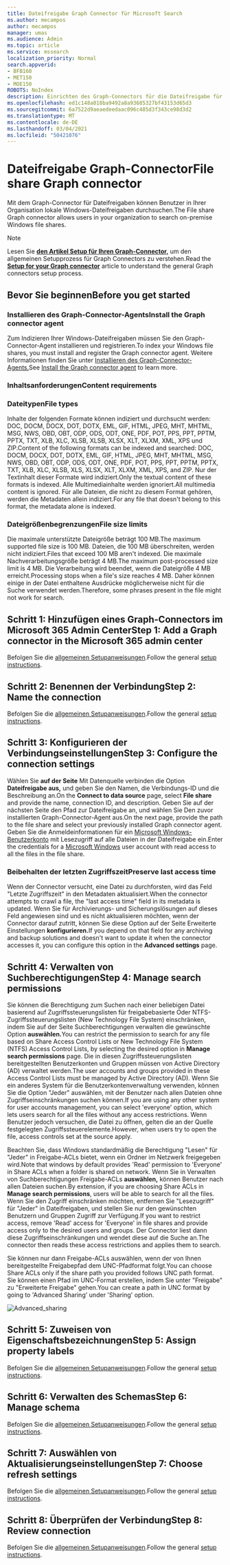 ```yaml
---
title: Dateifreigabe Graph Connector für Microsoft Search
ms.author: mecampos
author: mecampos
manager: umas
ms.audience: Admin
ms.topic: article
ms.service: mssearch
localization_priority: Normal
search.appverid:
- BFB160
- MET150
- MOE150
ROBOTS: NoIndex
description: Einrichten des Graph-Connectors für die Dateifreigabe für Microsoft Search
ms.openlocfilehash: ed1c148a018ba9492a8a93685327bf43153d65d3
ms.sourcegitcommit: 6a7522d9aeaedeedaac096c485d3f343ce98d3d2
ms.translationtype: MT
ms.contentlocale: de-DE
ms.lasthandoff: 03/04/2021
ms.locfileid: "50421076"
---
```

<!---Previous ms.author: rusamai --->

# <a name="file-share-graph-connector"></a><span data-ttu-id="08db7-103">Dateifreigabe Graph-Connector</span><span class="sxs-lookup"><span data-stu-id="08db7-103">File share Graph connector</span></span>

<span data-ttu-id="08db7-104">Mit dem Graph-Connector für Dateifreigaben können Benutzer in Ihrer Organisation lokale Windows-Dateifreigaben durchsuchen.</span><span class="sxs-lookup"><span data-stu-id="08db7-104">The File share Graph connector allows users in your organization to search on-premise Windows file shares.</span></span>

> [!NOTE]
> <span data-ttu-id="08db7-105">Lesen Sie [**den Artikel Setup für Ihren Graph-Connector,**](configure-connector.md) um den allgemeinen Setupprozess für Graph Connectors zu verstehen.</span><span class="sxs-lookup"><span data-stu-id="08db7-105">Read the [**Setup for your Graph connector**](configure-connector.md) article to understand the general Graph connectors setup process.</span></span>

## <a name="before-you-get-started"></a><span data-ttu-id="08db7-106">Bevor Sie beginnen</span><span class="sxs-lookup"><span data-stu-id="08db7-106">Before you get started</span></span>

### <a name="install-the-graph-connector-agent"></a><span data-ttu-id="08db7-107">Installieren des Graph-Connector-Agents</span><span class="sxs-lookup"><span data-stu-id="08db7-107">Install the Graph connector agent</span></span>

<span data-ttu-id="08db7-108">Zum Indizieren Ihrer Windows-Dateifreigaben müssen Sie den Graph-Connector-Agent installieren und registrieren.</span><span class="sxs-lookup"><span data-stu-id="08db7-108">To index your Windows file shares, you must install and register the Graph connector agent.</span></span> <span data-ttu-id="08db7-109">Weitere Informationen finden Sie unter [Installieren des Graph-Connector-Agents.](on-prem-agent.md)</span><span class="sxs-lookup"><span data-stu-id="08db7-109">See [Install the Graph connector agent](on-prem-agent.md) to learn more.</span></span>  

### <a name="content-requirements"></a><span data-ttu-id="08db7-110">Inhaltsanforderungen</span><span class="sxs-lookup"><span data-stu-id="08db7-110">Content requirements</span></span>

### <a name="file-types"></a><span data-ttu-id="08db7-111">Dateitypen</span><span class="sxs-lookup"><span data-stu-id="08db7-111">File types</span></span>

<span data-ttu-id="08db7-112">Inhalte der folgenden Formate können indiziert und durchsucht werden: DOC, DOCM, DOCX, DOT, DOTX, EML, GIF, HTML, JPEG, MHT, MHTML, MSG, NWS, OBD, OBT, ODP, ODS, ODT, ONE, PDF, POT, PPS, PPT, PPTM, PPTX, TXT, XLB, XLC, XLSB, XLSB, XLSX, XLT, XLXM, XML, XPS und ZIP.</span><span class="sxs-lookup"><span data-stu-id="08db7-112">Content of the following formats can be indexed and searched: DOC, DOCM, DOCX, DOT, DOTX, EML, GIF, HTML, JPEG, MHT, MHTML, MSG, NWS, OBD, OBT, ODP, ODS, ODT, ONE, PDF, POT, PPS, PPT, PPTM, PPTX, TXT, XLB, XLC, XLSB, XLS, XLSX, XLT, XLXM, XML, XPS, and ZIP.</span></span> <span data-ttu-id="08db7-113">Nur der Textinhalt dieser Formate wird indiziert.</span><span class="sxs-lookup"><span data-stu-id="08db7-113">Only the textual content of these formats is indexed.</span></span> <span data-ttu-id="08db7-114">Alle Multimediainhalte werden ignoriert.</span><span class="sxs-lookup"><span data-stu-id="08db7-114">All multimedia content is ignored.</span></span> <span data-ttu-id="08db7-115">Für alle Dateien, die nicht zu diesem Format gehören, werden die Metadaten allein indiziert.</span><span class="sxs-lookup"><span data-stu-id="08db7-115">For any file that doesn't belong to this format, the metadata alone is indexed.</span></span>

### <a name="file-size-limits"></a><span data-ttu-id="08db7-116">Dateigrößenbegrenzungen</span><span class="sxs-lookup"><span data-stu-id="08db7-116">File size limits</span></span>

<span data-ttu-id="08db7-117">Die maximale unterstützte Dateigröße beträgt 100 MB.</span><span class="sxs-lookup"><span data-stu-id="08db7-117">The maximum supported file size is 100 MB.</span></span> <span data-ttu-id="08db7-118">Dateien, die 100 MB überschreiten, werden nicht indiziert.</span><span class="sxs-lookup"><span data-stu-id="08db7-118">Files that exceed 100 MB aren't indexed.</span></span> <span data-ttu-id="08db7-119">Die maximale Nachverarbeitungsgröße beträgt 4 MB.</span><span class="sxs-lookup"><span data-stu-id="08db7-119">The maximum post-processed size limit is 4 MB.</span></span> <span data-ttu-id="08db7-120">Die Verarbeitung wird beendet, wenn die Dateigröße 4 MB erreicht.</span><span class="sxs-lookup"><span data-stu-id="08db7-120">Processing stops when a file's size reaches 4 MB.</span></span> <span data-ttu-id="08db7-121">Daher können einige in der Datei enthaltene Ausdrücke möglicherweise nicht für die Suche verwendet werden.</span><span class="sxs-lookup"><span data-stu-id="08db7-121">Therefore, some phrases present in the file might not work for search.</span></span>

## <a name="step-1-add-a-graph-connector-in-the-microsoft-365-admin-center"></a><span data-ttu-id="08db7-122">Schritt 1: Hinzufügen eines Graph-Connectors im Microsoft 365 Admin Center</span><span class="sxs-lookup"><span data-stu-id="08db7-122">Step 1: Add a Graph connector in the Microsoft 365 admin center</span></span>

<span data-ttu-id="08db7-123">Befolgen Sie die [allgemeinen Setupanweisungen](https://docs.microsoft.com/microsoftsearch/configure-connector).</span><span class="sxs-lookup"><span data-stu-id="08db7-123">Follow the general [setup instructions](https://docs.microsoft.com/microsoftsearch/configure-connector).</span></span>
<!---If the above phrase does not apply, delete it and insert specific details for your data source that are different from general setup instructions.-->

## <a name="step-2-name-the-connection"></a><span data-ttu-id="08db7-124">Schritt 2: Benennen der Verbindung</span><span class="sxs-lookup"><span data-stu-id="08db7-124">Step 2: Name the connection</span></span>

<span data-ttu-id="08db7-125">Befolgen Sie die [allgemeinen Setupanweisungen](https://docs.microsoft.com/microsoftsearch/configure-connector).</span><span class="sxs-lookup"><span data-stu-id="08db7-125">Follow the general [setup instructions](https://docs.microsoft.com/microsoftsearch/configure-connector).</span></span>
<!---If the above phrase does not apply, delete it and insert specific details for your data source that are different from general setup instructions.-->

## <a name="step-3-configure-the-connection-settings"></a><span data-ttu-id="08db7-126">Schritt 3: Konfigurieren der Verbindungseinstellungen</span><span class="sxs-lookup"><span data-stu-id="08db7-126">Step 3: Configure the connection settings</span></span>

<span data-ttu-id="08db7-127">Wählen Sie **auf der Seite** Mit Datenquelle verbinden die Option **Dateifreigabe aus,** und geben Sie den Namen, die Verbindungs-ID und die Beschreibung an.</span><span class="sxs-lookup"><span data-stu-id="08db7-127">On the **Connect to data source** page, select **File share** and provide the name, connection ID, and description.</span></span> <span data-ttu-id="08db7-128">Geben Sie auf der nächsten Seite den Pfad zur Dateifreigabe an, und wählen Sie Den zuvor installierten Graph-Connector-Agent aus.</span><span class="sxs-lookup"><span data-stu-id="08db7-128">On the next page, provide the path to the file share and select your previously installed Graph connector agent.</span></span> <span data-ttu-id="08db7-129">Geben Sie die Anmeldeinformationen für ein [Microsoft Windows-Benutzerkonto](https://microsoft.com/windows) mit Lesezugriff auf alle Dateien in der Dateifreigabe ein.</span><span class="sxs-lookup"><span data-stu-id="08db7-129">Enter the credentials for a [Microsoft Windows](https://microsoft.com/windows) user account with read access to all the files in the file share.</span></span>

### <a name="preserve-last-access-time"></a><span data-ttu-id="08db7-130">Beibehalten der letzten Zugriffszeit</span><span class="sxs-lookup"><span data-stu-id="08db7-130">Preserve last access time</span></span>

<span data-ttu-id="08db7-131">Wenn der Connector versucht, eine Datei zu durchforsten, wird das Feld "Letzte Zugriffszeit" in den Metadaten aktualisiert.</span><span class="sxs-lookup"><span data-stu-id="08db7-131">When the connector attempts to crawl a file, the "last access time" field in its metadata is updated.</span></span> <span data-ttu-id="08db7-132">Wenn Sie für Archivierungs- und Sicherungslösungen auf dieses Feld angewiesen sind und es nicht aktualisieren möchten, wenn der Connector darauf zutritt, können Sie diese Option auf der Seite Erweiterte Einstellungen **konfigurieren.**</span><span class="sxs-lookup"><span data-stu-id="08db7-132">If you depend on that field for any archiving and backup solutions and doesn't want to update it when the connector accesses it, you can configure this option in the **Advanced settings** page.</span></span>

## <a name="step-4-manage-search-permissions"></a><span data-ttu-id="08db7-133">Schritt 4: Verwalten von Suchberechtigungen</span><span class="sxs-lookup"><span data-stu-id="08db7-133">Step 4: Manage search permissions</span></span>

<span data-ttu-id="08db7-134">Sie können die Berechtigung zum Suchen nach einer beliebigen Datei basierend auf Zugriffssteuerungslisten für freigabebasierte Oder NTFS-Zugriffssteuerungslisten (New Technology File System) einschränken, indem Sie auf der Seite Suchberechtigungen verwalten die gewünschte Option **auswählen.**</span><span class="sxs-lookup"><span data-stu-id="08db7-134">You can restrict the permission to search for any file based on Share Access Control Lists or New Technology File System (NTFS) Access Control Lists, by selecting the desired option in **Manage search permissions** page.</span></span> <span data-ttu-id="08db7-135">Die in diesen Zugriffssteuerungslisten bereitgestellten Benutzerkonten und Gruppen müssen von Active Directory (AD) verwaltet werden.</span><span class="sxs-lookup"><span data-stu-id="08db7-135">The user accounts and groups provided in these Access Control Lists must be managed by Active Directory (AD).</span></span> <span data-ttu-id="08db7-136">Wenn Sie ein anderes System für die Benutzerkontenverwaltung verwenden, können Sie die Option "Jeder" auswählen, mit der Benutzer nach allen Dateien ohne Zugriffseinschränkungen suchen können.</span><span class="sxs-lookup"><span data-stu-id="08db7-136">If you are using any other system for user accounts management, you can select 'everyone' option, which lets users search for all the files without any access restrictions.</span></span> <span data-ttu-id="08db7-137">Wenn Benutzer jedoch versuchen, die Datei zu öffnen, gelten die an der Quelle festgelegten Zugriffssteuerelemente.</span><span class="sxs-lookup"><span data-stu-id="08db7-137">However, when users try to open the file, access controls set at the source apply.</span></span>

<span data-ttu-id="08db7-138">Beachten Sie, dass Windows standardmäßig die Berechtigung "Lesen" für "Jeder" in Freigabe-ACLs bietet, wenn ein Ordner im Netzwerk freigegeben wird.</span><span class="sxs-lookup"><span data-stu-id="08db7-138">Note that windows by default provides 'Read' permission to 'Everyone' in Share ACLs when a folder is shared on network.</span></span> <span data-ttu-id="08db7-139">Wenn Sie in Verwalten von Suchberechtigungen Freigabe-ACLs **auswählen,** können Benutzer nach allen Dateien suchen.</span><span class="sxs-lookup"><span data-stu-id="08db7-139">By extension, if you are choosing Share ACLs in **Manage search permissions**, users will be able to search for all the files.</span></span> <span data-ttu-id="08db7-140">Wenn Sie den Zugriff einschränken möchten, entfernen Sie "Lesezugriff" für "Jeder" in Dateifreigaben, und stellen Sie nur den gewünschten Benutzern und Gruppen Zugriff zur Verfügung.</span><span class="sxs-lookup"><span data-stu-id="08db7-140">If you want to restrict access, remove 'Read' access for 'Everyone' in file shares and provide access only to the desired users and groups.</span></span> <span data-ttu-id="08db7-141">Der Connector liest dann diese Zugriffseinschränkungen und wendet diese auf die Suche an.</span><span class="sxs-lookup"><span data-stu-id="08db7-141">The connector then reads these access restrictions and applies them to search.</span></span>

<span data-ttu-id="08db7-142">Sie können nur dann Freigabe-ACLs auswählen, wenn der von Ihnen bereitgestellte Freigabepfad dem UNC-Pfadformat folgt.</span><span class="sxs-lookup"><span data-stu-id="08db7-142">You can choose Share ACLs only if the share path you provided follows UNC path format.</span></span> <span data-ttu-id="08db7-143">Sie können einen Pfad im UNC-Format erstellen, indem Sie unter "Freigabe" zu "Erweiterte Freigabe" gehen.</span><span class="sxs-lookup"><span data-stu-id="08db7-143">You can create a path in UNC format by going to 'Advanced Sharing' under 'Sharing' option.</span></span>

![Advanced_sharing](media/file-connector/file-advanced-sharing.png)

## <a name="step-5-assign-property-labels"></a><span data-ttu-id="08db7-145">Schritt 5: Zuweisen von Eigenschaftsbezeichnungen</span><span class="sxs-lookup"><span data-stu-id="08db7-145">Step 5: Assign property labels</span></span>

<span data-ttu-id="08db7-146">Befolgen Sie die [allgemeinen Setupanweisungen](https://docs.microsoft.com/microsoftsearch/configure-connector).</span><span class="sxs-lookup"><span data-stu-id="08db7-146">Follow the general [setup instructions](https://docs.microsoft.com/microsoftsearch/configure-connector).</span></span>
<!---If the above phrase does not apply, delete it and insert specific details for your data source that are different from general setup instructions.-->

## <a name="step-6-manage-schema"></a><span data-ttu-id="08db7-147">Schritt 6: Verwalten des Schemas</span><span class="sxs-lookup"><span data-stu-id="08db7-147">Step 6: Manage schema</span></span>

<span data-ttu-id="08db7-148">Befolgen Sie die [allgemeinen Setupanweisungen](https://docs.microsoft.com/microsoftsearch/configure-connector).</span><span class="sxs-lookup"><span data-stu-id="08db7-148">Follow the general [setup instructions](https://docs.microsoft.com/microsoftsearch/configure-connector).</span></span>
<!---If the above phrase does not apply, delete it and insert specific details for your data source that are different from general setup instructions.-->

## <a name="step-7-choose-refresh-settings"></a><span data-ttu-id="08db7-149">Schritt 7: Auswählen von Aktualisierungseinstellungen</span><span class="sxs-lookup"><span data-stu-id="08db7-149">Step 7: Choose refresh settings</span></span>

<span data-ttu-id="08db7-150">Befolgen Sie die [allgemeinen Setupanweisungen](https://docs.microsoft.com/microsoftsearch/configure-connector).</span><span class="sxs-lookup"><span data-stu-id="08db7-150">Follow the general [setup instructions](https://docs.microsoft.com/microsoftsearch/configure-connector).</span></span>
<!---If the above phrase does not apply, delete it and insert specific details for your data source that are different from general setup instructions.-->

## <a name="step-8-review-connection"></a><span data-ttu-id="08db7-151">Schritt 8: Überprüfen der Verbindung</span><span class="sxs-lookup"><span data-stu-id="08db7-151">Step 8: Review connection</span></span>

<span data-ttu-id="08db7-152">Befolgen Sie die [allgemeinen Setupanweisungen](https://docs.microsoft.com/microsoftsearch/configure-connector).</span><span class="sxs-lookup"><span data-stu-id="08db7-152">Follow the general [setup instructions](https://docs.microsoft.com/microsoftsearch/configure-connector).</span></span>
<!---If the above phrase does not apply, delete it and insert specific details for your data source that are different from general setup 
instructions.-->

<!---## Troubleshooting-->
<!---Insert troubleshooting recommendations for this data source-->

<!---## Limitations-->
<!---Insert limitations for this data source-->
